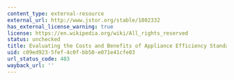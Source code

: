 ```yaml
---
content_type: external-resource
external_url: http://www.jstor.org/stable/1802332
has_external_license_warning: true
license: https://en.wikipedia.org/wiki/All_rights_reserved
status: unchecked
title: Evaluating the Costs and Benefits of Appliance Efficiency Standards
uid: c09ed923-5fef-4c0f-bb50-e071e41cfe03
url_status_code: 403
wayback_url: ''
---
```

